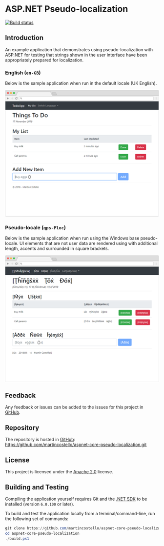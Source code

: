 # ASP.NET Pseudo-localization

[![Build status](https://github.com/martincostello/aspnet-core-pseudo-localization/workflows/build/badge.svg?branch=main&event=push)](https://github.com/martincostello/aspnet-core-pseudo-localization/actions?query=workflow%3Abuild+branch%3Amain+event%3Apush)

## Introduction

An example application that demonstrates using pseudo-localization with ASP.NET for testing that strings shown in the user interface have been appropriately prepared for localization.

### English (`en-GB`)

Below is the sample application when run in the default locale (UK English).

![TodoApp in English](./docs/todoapp.en-GB.png "TodoApp in English")

### Pseudo-locale (`qps-Ploc`)

Below is the sample application when run using the Windows base pseudo-locale. UI elements that are not user data are rendered using with additional length, accents and surrounded in square brackets.

![TodoApp with Pseudo-localization](./docs/todoapp.qps-Ploc.png "TodoApp with Pseudo-localization")

## Feedback

Any feedback or issues can be added to the issues for this project in [GitHub](https://github.com/martincostello/aspnet-core-pseudo-localization/issues "Issues for this project on GitHub.com").

## Repository

The repository is hosted in [GitHub](https://github.com/martincostello/aspnet-core-pseudo-localization "This project on GitHub.com"): https://github.com/martincostello/aspnet-core-pseudo-localization.git

## License

This project is licensed under the [Apache 2.0](http://www.apache.org/licenses/LICENSE-2.0.txt "The Apache 2.0 license") license.

## Building and Testing

Compiling the application yourself requires Git and the [.NET SDK](https://www.microsoft.com/net/download/core "Download the .NET SDK") to be installed (version `6.0.100` or later).

To build and test the application locally from a terminal/command-line, run the following set of commands:

```powershell
git clone https://github.com/martincostello/aspnet-core-pseudo-localization.git
cd aspnet-core-pseudo-localization
./build.ps1
```
